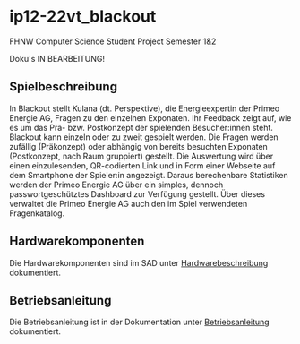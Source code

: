 # ip12-22vt_blackout
FHNW Computer Science Student Project Semester 1&2

Doku's IN BEARBEITUNG!

## Spielbeschreibung

In Blackout stellt Kulana (dt. Perspektive), die Energieexpertin der Primeo Energie AG, Fragen zu den einzelnen Exponaten. Ihr Feedback zeigt auf, wie es um das Prä- bzw. Postkonzept der spielenden Besucher:innen steht.
Blackout kann einzeln oder zu zweit gespielt werden. Die Fragen werden zufällig (Präkonzept) oder abhängig von bereits besuchten Exponaten (Postkonzept, nach Raum gruppiert) gestellt. Die Auswertung wird über einen einzulesenden, QR-codierten Link und in Form einer Webseite auf dem Smartphone der Spieler:in angezeigt.
Daraus berechenbare Statistiken werden der Primeo Energie AG über ein simples, dennoch passwortgeschütztes Dashboard zur Verfügung gestellt. Über dieses verwaltet die Primeo Energie AG auch den im Spiel verwendeten Fragenkatalog.

## Hardwarekomponenten

Die Hardwarekomponenten sind im SAD unter [Hardwarebeschreibung](https://gitlab.fhnw.ch/ip12-22vt/ip12-22vt_wechselspiel/docu/-/blob/main/02_hardware/hardware.adoc)  dokumentiert.

## Betriebsanleitung

Die Betriebsanleitung ist in der Dokumentation unter [Betriebsanleitung](https://github.com/fhnw-sgi-ip12-22vt/ip12-22vt_blackout/blob/main/docu/Betriebsanleitung.pdf) dokumentiert.





